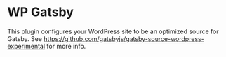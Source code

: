 # WP Gatsby

This plugin configures your WordPress site to be an optimized source for Gatsby.
See https://github.com/gatsbyjs/gatsby-source-wordpress-experimental for more info.
